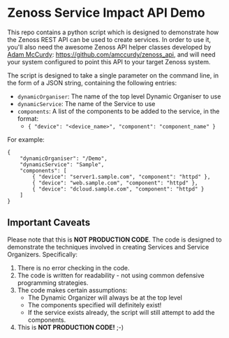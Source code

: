# Zenoss Service Impact API Demo
This repo contains a python script which is designed to demonstrate how the Zenoss REST API can be used to create services.
In order to use it, you'll also need the awesome Zenoss API helper classes developed by [Adam McCurdy](https://github.com/amccurdy): https://github.com/amccurdy/zenoss_api, and will need your system configured to point this API to your target Zenoss system.

The script is designed to take a single parameter on the command line, in the form of a JSON string, containing the following entries:

- `dynamicOrganiser`: The name of the top level Dynamic Organiser to use
- `dynamicService`:   The name of the Service to use 
- `components`:       A list of the components to be added to the service, in the format:
    - `{ "device": "<device_name>", "component": "component_name" }`

For example:

```
{
    "dynamicOrganiser": "/Demo",
    "dynamicService": "Sample",
    "components": [
        { "device": "server1.sample.com", "component": "httpd" },
        { "device": "web.sample.com", "component": "httpd" },
        { "device": "dcloud.sample.com", "component": "httpd" }
    ]
}
```

## Important Caveats
Please note that this is **NOT PRODUCTION CODE**.  The code is designed to demonstrate the techniques involved in creating Services and Service Organizers.  Specifically:

1. There is no error checking in the code.
2. The code is written for readability - not using common defensive programming strategies.
3. The code makes certain assumptions:
    - The Dynamic Organizer will always be at the top level
    - The components specified will definitely exist!
    - If the service exists already, the script will still attempt to add the components.
4. This is **NOT PRODUCTION CODE!** ;-)

